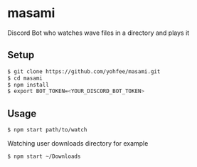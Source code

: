 # masami
Discord Bot who watches wave files in a directory and plays it

## Setup

```sh
$ git clone https://github.com/yohfee/masami.git
$ cd masami
$ npm install
$ export BOT_TOKEN=<YOUR_DISCORD_BOT_TOKEN>
```

## Usage

```sh
$ npm start path/to/watch
```

Watching user downloads directory for example

```sh
$ npm start ~/Downloads
```
